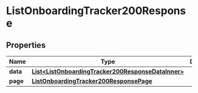 

# ListOnboardingTracker200Response


## Properties

| Name | Type | Description | Notes |
|------------ | ------------- | ------------- | -------------|
|**data** | [**List&lt;ListOnboardingTracker200ResponseDataInner&gt;**](ListOnboardingTracker200ResponseDataInner.md) |  |  [optional] |
|**page** | [**ListOnboardingTracker200ResponsePage**](ListOnboardingTracker200ResponsePage.md) |  |  [optional] |



